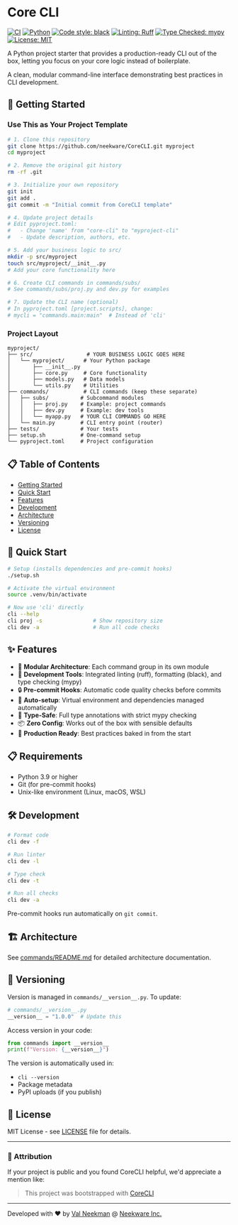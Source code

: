 # Core CLI

[![CI](https://github.com/neekware/CoreCLI/actions/workflows/test.yml/badge.svg)](https://github.com/neekware/CoreCLI/actions/workflows/test.yml)
[![Python](https://img.shields.io/badge/python-3.9%2B-blue.svg)](https://www.python.org/downloads/)
[![Code style: black](https://img.shields.io/badge/code%20style-black-000000.svg)](https://github.com/psf/black)
[![Linting: Ruff](https://img.shields.io/endpoint?url=https://raw.githubusercontent.com/charliermarsh/ruff/main/assets/badge/v2.json)](https://github.com/astral-sh/ruff)
[![Type Checked: mypy](https://img.shields.io/badge/type%20checked-mypy-blue)](https://github.com/python/mypy)
[![License: MIT](https://img.shields.io/badge/License-MIT-yellow.svg)](https://opensource.org/licenses/MIT)

A Python project starter that provides a production-ready CLI out of the box, letting you focus on your core logic instead of boilerplate.

A clean, modular command-line interface demonstrating best practices in CLI development.

## 🎯 Getting Started

### Use This as Your Project Template

```bash
# 1. Clone this repository
git clone https://github.com/neekware/CoreCLI.git myproject
cd myproject

# 2. Remove the original git history
rm -rf .git

# 3. Initialize your own repository
git init
git add .
git commit -m "Initial commit from CoreCLI template"

# 4. Update project details
# Edit pyproject.toml:
#   - Change 'name' from "core-cli" to "myproject-cli"
#   - Update description, authors, etc.

# 5. Add your business logic to src/
mkdir -p src/myproject
touch src/myproject/__init__.py
# Add your core functionality here

# 6. Create CLI commands in commands/subs/
# See commands/subs/proj.py and dev.py for examples

# 7. Update the CLI name (optional)
# In pyproject.toml [project.scripts], change:
# mycli = "commands.main:main"  # Instead of 'cli'
```


### Project Layout

```
myproject/
├── src/                 # YOUR BUSINESS LOGIC GOES HERE
│   └── myproject/      # Your Python package
│       ├── __init__.py
│       ├── core.py     # Core functionality
│       ├── models.py   # Data models
│       └── utils.py    # Utilities
├── commands/           # CLI commands (keep these separate)
│   ├── subs/          # Subcommand modules
│   │   ├── proj.py    # Example: project commands
│   │   ├── dev.py     # Example: dev tools
│   │   └── myapp.py   # YOUR CLI COMMANDS GO HERE
│   └── main.py        # CLI entry point (router)
├── tests/             # Your tests
├── setup.sh           # One-command setup
└── pyproject.toml     # Project configuration
```

## 📋 Table of Contents

- [Getting Started](#-getting-started)
- [Quick Start](#-quick-start)
- [Features](#-features)
- [Development](#-development)
- [Architecture](#-architecture)
- [Versioning](#-versioning)
- [License](#-license)

## 🚀 Quick Start

```bash
# Setup (installs dependencies and pre-commit hooks)
./setup.sh

# Activate the virtual environment
source .venv/bin/activate

# Now use 'cli' directly
cli --help
cli proj -s                # Show repository size
cli dev -a                 # Run all code checks
```

## ✨ Features

- 🧩 **Modular Architecture**: Each command group in its own module
- 🔧 **Development Tools**: Integrated linting (ruff), formatting (black), and type checking (mypy)
- 🔒 **Pre-commit Hooks**: Automatic code quality checks before commits
- 🎯 **Auto-setup**: Virtual environment and dependencies managed automatically
- 🐍 **Type-Safe**: Full type annotations with strict mypy checking
- 📦 **Zero Config**: Works out of the box with sensible defaults
- 🚀 **Production Ready**: Best practices baked in from the start

## 📋 Requirements

- Python 3.9 or higher
- Git (for pre-commit hooks)
- Unix-like environment (Linux, macOS, WSL)

## 🛠️ Development

```bash
# Format code
cli dev -f

# Run linter
cli dev -l

# Type check
cli dev -t

# Run all checks
cli dev -a
```

Pre-commit hooks run automatically on `git commit`.

## 🏗️ Architecture

See [commands/README.md](commands/README.md) for detailed architecture documentation.

## 📌 Versioning

Version is managed in `commands/__version__.py`. To update:

```python
# commands/__version__.py
__version__ = "1.0.0"  # Update this
```

Access version in your code:
```python
from commands import __version__
print(f"Version: {__version__}")
```

The version is automatically used in:
- `cli --version`
- Package metadata
- PyPI uploads (if you publish)

## 📄 License

MIT License - see [LICENSE](LICENSE) file for details.

---

### 🙏 Attribution

If your project is public and you found CoreCLI helpful, we'd appreciate a mention like:
> This project was bootstrapped with [CoreCLI](https://github.com/neekware/CoreCLI)


---

Developed with ❤️ by [Val Neekman](https://github.com/un33k) @ [Neekware Inc.](https://neekware.com)
